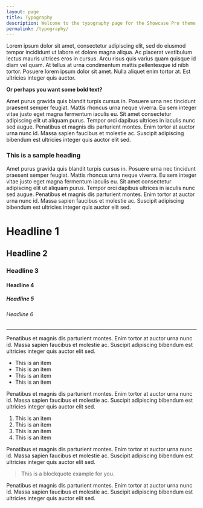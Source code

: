 ```yaml
---
layout: page
title: Typography
description: Welcome to the typography page for the Showcase Pro theme. We’re glad you are interested in using this and want to show you how elements look.
permalink: /typography/
---
```


Lorem ipsum dolor sit amet, consectetur adipiscing elit, sed do eiusmod tempor incididunt ut labore et dolore magna aliqua. Ac placerat vestibulum lectus mauris ultrices eros in cursus. Arcu risus quis varius quam quisque id diam vel quam. At tellus at urna condimentum mattis pellentesque id nibh tortor. Posuere lorem ipsum dolor sit amet. Nulla aliquet enim tortor at. Est ultricies integer quis auctor.

**Or perhaps you want some bold text?**

Amet purus gravida quis blandit turpis cursus in. Posuere urna nec tincidunt praesent semper feugiat. Mattis rhoncus urna neque viverra. Eu sem integer vitae justo eget magna fermentum iaculis eu. Sit amet consectetur adipiscing elit ut aliquam purus. Tempor orci dapibus ultrices in iaculis nunc sed augue. Penatibus et magnis dis parturient montes. Enim tortor at auctor urna nunc id. Massa sapien faucibus et molestie ac. Suscipit adipiscing bibendum est ultricies integer quis auctor elit sed.

### This is a sample heading

Amet purus gravida quis blandit turpis cursus in. Posuere urna nec tincidunt praesent semper feugiat. Mattis rhoncus urna neque viverra. Eu sem integer vitae justo eget magna fermentum iaculis eu. Sit amet consectetur adipiscing elit ut aliquam purus. Tempor orci dapibus ultrices in iaculis nunc sed augue. Penatibus et magnis dis parturient montes. Enim tortor at auctor urna nunc id. Massa sapien faucibus et molestie ac. Suscipit adipiscing bibendum est ultricies integer quis auctor elit sed.

# Headline 1

## Headline 2

### Headline 3

#### Headline 4

##### Headline 5

###### Headline 6

***

Penatibus et magnis dis parturient montes. Enim tortor at auctor urna nunc id. Massa sapien faucibus et molestie ac. Suscipit adipiscing bibendum est ultricies integer quis auctor elit sed.

* This is an item
* This is an item
* This is an item
* This is an item

Penatibus et magnis dis parturient montes. Enim tortor at auctor urna nunc id. Massa sapien faucibus et molestie ac. Suscipit adipiscing bibendum est ultricies integer quis auctor elit sed.

1. This is an item
1. This is an item
1. This is an item
1. This is an item

Penatibus et magnis dis parturient montes. Enim tortor at auctor urna nunc id. Massa sapien faucibus et molestie ac. Suscipit adipiscing bibendum est ultricies integer quis auctor elit sed.

> This is a blockquote example for you.

Penatibus et magnis dis parturient montes. Enim tortor at auctor urna nunc id. Massa sapien faucibus et molestie ac. Suscipit adipiscing bibendum est ultricies integer quis auctor elit sed.